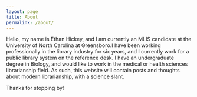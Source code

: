 ```yaml
---
layout: page
title: About
permalink: /about/
---
```


<amp-img width="1" height="1.1" layout="responsive" img src="{{ site.baseurl }}assets/images/selfie.jpg"></amp-img>

<p>Hello, my name is Ethan Hickey, and I am currently an MLIS candidate at the University of North Carolina at Greensboro.I have been working professionally in the library industry for six years, and I currently work for a public library system on the reference desk. I have an undergraduate degree in Biology, and would like to work in the medical or health sciences librarianship field. As such, this website will contain posts and thoughts about modern librarianship, with a science slant.</p>

<p>Thanks for stopping by!</p>
